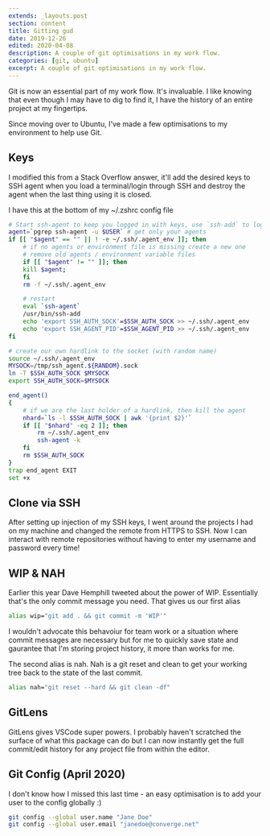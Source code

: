 ```yaml
---
extends: _layouts.post
section: content
title: Gitting gud
date: 2019-12-26
edited: 2020-04-08
description: A couple of git optimisations in my work flow.
categories: [git, ubuntu]
excerpt: A couple of git optimisations in my work flow.
---
```


Git is now an essential part of my work flow. It's invaluable. I like knowing that
even though I may have to dig to find it, I have the history of an entire project
at my fingertips.

Since moving over to Ubuntu, I've made a few optimisations to my environment to help
use Git.

##  Keys

I modified this from a Stack Overflow answer, it'll add the desired keys to SSH agent when you load a terminal/login through SSH and destroy the agent when the last thing using it is closed.

I have this at the bottom of my ~/.zshrc config file

```bash
# Start ssh-agent to keep you logged in with keys, use `ssh-add` to log in
agent=`pgrep ssh-agent -u $USER` # get only your agents
if [[ "$agent" == "" || ! -e ~/.ssh/.agent_env ]]; then
    # if no agents or environment file is missing create a new one
    # remove old agents / environment variable files
    if [[ "$agent" != "" ]]; then
	kill $agent;
    fi
    rm -f ~/.ssh/.agent_env

    # restart
    eval `ssh-agent`
    /usr/bin/ssh-add
    echo 'export SSH_AUTH_SOCK'=$SSH_AUTH_SOCK >> ~/.ssh/.agent_env
    echo 'export SSH_AGENT_PID'=$SSH_AGENT_PID >> ~/.ssh/.agent_env
fi

# create our own hardlink to the socket (with random name)
source ~/.ssh/.agent_env
MYSOCK=/tmp/ssh_agent.${RANDOM}.sock
ln -T $SSH_AUTH_SOCK $MYSOCK
export SSH_AUTH_SOCK=$MYSOCK

end_agent()
{
    # if we are the last holder of a hardlink, then kill the agent
    nhard=`ls -l $SSH_AUTH_SOCK | awk '{print $2}'`
    if [[ "$nhard" -eq 2 ]]; then
        rm ~/.ssh/.agent_env
        ssh-agent -k
    fi
    rm $SSH_AUTH_SOCK
}
trap end_agent EXIT
set +x
```

##  Clone via SSH

After setting up injection of my SSH keys, I went around the projects I had
on my machine and changed the remote from HTTPS to SSH. Now I can interact with remote
repositories without having to enter my username and password every time!

## WIP &amp; NAH

Earlier this year Dave Hemphill tweeted about the power of WIP. Essentially that's
the only commit message you need. That gives us our first alias

```bash
alias wip="git add . && git commit -m 'WIP'"
```

I wouldn't advocate this behavoiur for team work or a situation where commit messages
are necessary but for me to quickly save state and gaurantee that I'm storing project history, it more than works for me.

The second alias is nah. Nah is a git reset and clean to get your working tree back to the state of the last commit.

```bash
alias nah="git reset --hard && git clean -df"
```

## GitLens

GitLens gives VSCode super powers. I probably haven't scratched the surface of what
this package can do but I can now instantly get the full commit/edit history for
any project file from within the editor.

## Git Config (April 2020)

I don't know how I missed this last time - an easy optimisation is to add your user to the config globally :)

```bash
git config --global user.name "Jane Doe"
git config --global user.email "janedoe@converge.net"
```